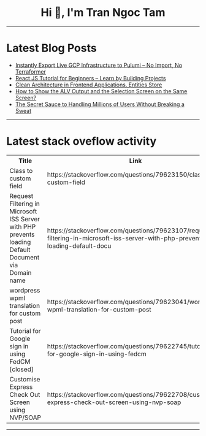<h1 align="center">Hi 👋, I'm Tran Ngoc Tam</h1>

---

# Latest Blog Posts 
<!-- BLOG-POST-LIST:START -->
- [Instantly Export Live GCP Infrastructure to Pulumi – No Import, No Terraformer](https://dev.to/f_azevedo_71d14b316b2d2c1/instantly-export-live-gcp-infrastructure-to-pulumi-no-import-no-terraformer-2f21)
- [React JS Tutorial for Beginners – Learn by Building Projects](https://dev.to/tpointtechadu/react-js-tutorial-for-beginners-learn-by-building-projects-174o)
- [Clean Architecture in Frontend Applications. Entities Store](https://dev.to/harunou/clean-architecture-in-frontend-applications-entities-store-4m6j)
- [How to Show the ALV Output and the Selection Screen on the Same Screen?](https://dev.to/khushii_34ceada974a6bfcc2/how-to-show-the-alv-output-and-the-selection-screen-on-the-same-screen-3op6)
- [The Secret Sauce to Handling Millions of Users Without Breaking a Sweat](https://dev.to/niyongaboaristide17/the-secret-sauce-to-handling-millions-of-users-without-breaking-a-sweat-31nb)
<!-- BLOG-POST-LIST:END -->

---

# Latest stack oveflow activity
<table>
  <tr><th>Title</th><th>Link</th></tr>
  <!-- STACKOVERFLOW:START --><tr><td>Class to custom field</td><td>https://stackoverflow.com/questions/79623150/class-to-custom-field</td></tr><tr><td>Request Filtering in Microsoft ISS Server with PHP prevents loading Default Document via Domain name</td><td>https://stackoverflow.com/questions/79623107/request-filtering-in-microsoft-iss-server-with-php-prevents-loading-default-docu</td></tr><tr><td>wordpress wpml translation for custom post</td><td>https://stackoverflow.com/questions/79623041/wordpress-wpml-translation-for-custom-post</td></tr><tr><td>Tutorial for Google sign in using FedCM [closed]</td><td>https://stackoverflow.com/questions/79622745/tutorial-for-google-sign-in-using-fedcm</td></tr><tr><td>Customise Express Check Out Screen using NVP/SOAP</td><td>https://stackoverflow.com/questions/79622708/customise-express-check-out-screen-using-nvp-soap</td></tr><!-- STACKOVERFLOW:END -->
</table>

---


